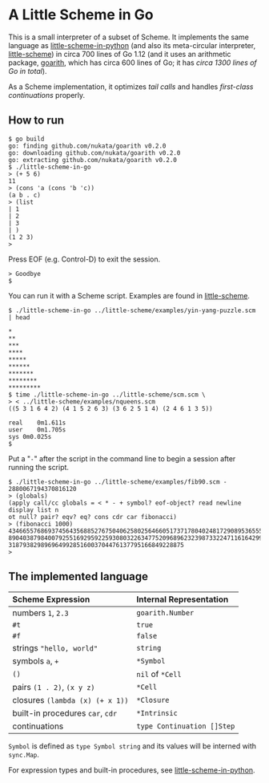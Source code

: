 # A Little Scheme in Go

This is a small interpreter of a subset of Scheme.
It implements the same language as
[little-scheme-in-python](https://github.com/nukata/little-scheme-in-python)
(and also its meta-circular interpreter, 
[little-scheme](https://github.com/nukata/little-scheme))
in circa 700 lines of Go 1.12
(and it uses an arithmetic package,
[goarith](https://github.com/nukata/goarith), which has circa 600 lines
of Go; it has _circa 1300 lines of Go in total_).


As a Scheme implementation, 
it optimizes _tail calls_ and handles _first-class continuations_ properly.


## How to run

```
$ go build
go: finding github.com/nukata/goarith v0.2.0
go: downloading github.com/nukata/goarith v0.2.0
go: extracting github.com/nukata/goarith v0.2.0
$ ./little-scheme-in-go
> (+ 5 6)
11
> (cons 'a (cons 'b 'c))
(a b . c)
> (list
| 1
| 2
| 3
| )
(1 2 3)
> 
```

Press EOF (e.g. Control-D) to exit the session.

```
> Goodbye
$ 
```

You can run it with a Scheme script.
Examples are found in 
[little-scheme](https://github.com/nukata/little-scheme).

```
$ ./little-scheme-in-go ../little-scheme/examples/yin-yang-puzzle.scm | head

*
**
***
****
*****
******
*******
********
*********
$ time ./little-scheme-in-go ../little-scheme/scm.scm \
> < ../little-scheme/examples/nqueens.scm 
((5 3 1 6 4 2) (4 1 5 2 6 3) (3 6 2 5 1 4) (2 4 6 1 3 5))

real	0m1.611s
user	0m1.705s
sys	0m0.025s
$ 
```


Put a "`-`" after the script in the command line to begin a session 
after running the script.

```
$ ./little-scheme-in-go ../little-scheme/examples/fib90.scm -
2880067194370816120
> (globals)
(apply call/cc globals = < * - + symbol? eof-object? read newline display list n
ot null? pair? eqv? eq? cons cdr car fibonacci)
> (fibonacci 1000)
43466557686937456435688527675040625802564660517371780402481729089536555417949051
89040387984007925516929592259308032263477520968962323987332247116164299644090653
3187938298969649928516003704476137795166849228875
> 
```


## The implemented language

| Scheme Expression                   | Internal Representation             |
|:------------------------------------|:------------------------------------|
| numbers `1`, `2.3`                  | `goarith.Number`                    |
| `#t`                                | `true`                              |
| `#f`                                | `false`                             |
| strings `"hello, world"`            | `string`                            |
| symbols `a`, `+`                    | `*Symbol`                           |
| `()`                                | `nil` of `*Cell`                    |
| pairs `(1 . 2)`, `(x y z)`          | `*Cell`                             |
| closures `(lambda (x) (+ x 1))`     | `*Closure`                          |
| built-in procedures `car`, `cdr`    | `*Intrinsic`                        |
| continuations                       | `type Continuation []Step`          |


`Symbol` is defined as `type Symbol string` and its values will be
interned with `sync.Map`.

For expression types and built-in procedures, see
[little-scheme-in-python](https://github.com/nukata/little-scheme-in-python).

